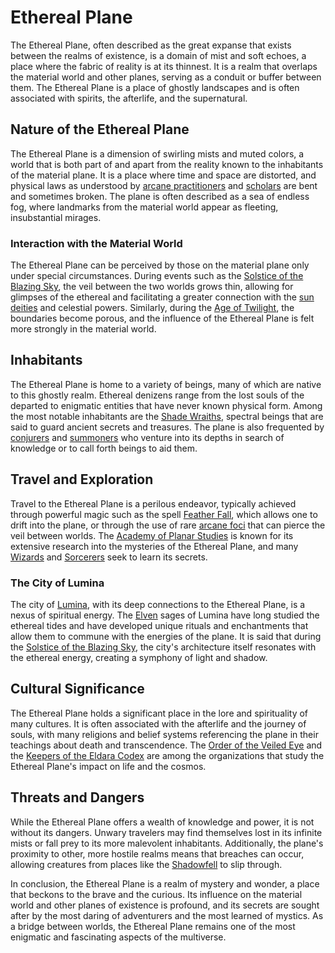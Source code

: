 # Ethereal Plane

The Ethereal Plane, often described as the great expanse that exists between the realms of existence, is a domain of mist and soft echoes, a place where the fabric of reality is at its thinnest. It is a realm that overlaps the material world and other planes, serving as a conduit or buffer between them. The Ethereal Plane is a place of ghostly landscapes and is often associated with spirits, the afterlife, and the supernatural.

## Nature of the Ethereal Plane

The Ethereal Plane is a dimension of swirling mists and muted colors, a world that is both part of and apart from the reality known to the inhabitants of the material plane. It is a place where time and space are distorted, and physical laws as understood by [arcane practitioners](arcane%20practitioners.md) and [scholars](scholars.md) are bent and sometimes broken. The plane is often described as a sea of endless fog, where landmarks from the material world appear as fleeting, insubstantial mirages.

### Interaction with the Material World

The Ethereal Plane can be perceived by those on the material plane only under special circumstances. During events such as the [Solstice of the Blazing Sky](Solstice%20of%20the%20Blazing%20Sky.md), the veil between the two worlds grows thin, allowing for glimpses of the ethereal and facilitating a greater connection with the [sun deities](sun%20deities.md) and celestial powers. Similarly, during the [Age of Twilight](Age%20of%20Twilight.md), the boundaries become porous, and the influence of the Ethereal Plane is felt more strongly in the material world.

## Inhabitants

The Ethereal Plane is home to a variety of beings, many of which are native to this ghostly realm. Ethereal denizens range from the lost souls of the departed to enigmatic entities that have never known physical form. Among the most notable inhabitants are the [Shade Wraiths](Shade%20Wraiths.md), spectral beings that are said to guard ancient secrets and treasures. The plane is also frequented by [conjurers](conjurers.md) and [summoners](summoners.md) who venture into its depths in search of knowledge or to call forth beings to aid them.

## Travel and Exploration

Travel to the Ethereal Plane is a perilous endeavor, typically achieved through powerful magic such as the spell [Feather Fall](Feather%20Fall.md), which allows one to drift into the plane, or through the use of rare [arcane foci](arcane%20foci.md) that can pierce the veil between worlds. The [Academy of Planar Studies](Academy%20of%20Planar%20Studies.md) is known for its extensive research into the mysteries of the Ethereal Plane, and many [Wizards](Wizards.md) and [Sorcerers](Sorcerers.md) seek to learn its secrets.

### The City of Lumina

The city of [Lumina](Lumina.md), with its deep connections to the Ethereal Plane, is a nexus of spiritual energy. The [Elven](Elven.md) sages of Lumina have long studied the ethereal tides and have developed unique rituals and enchantments that allow them to commune with the energies of the plane. It is said that during the [Solstice of the Blazing Sky](Solstice%20of%20the%20Blazing%20Sky.md), the city's architecture itself resonates with the ethereal energy, creating a symphony of light and shadow.

## Cultural Significance

The Ethereal Plane holds a significant place in the lore and spirituality of many cultures. It is often associated with the afterlife and the journey of souls, with many religions and belief systems referencing the plane in their teachings about death and transcendence. The [Order of the Veiled Eye](Order%20of%20the%20Veiled%20Eye.md) and the [Keepers of the Eldara Codex](Keepers%20of%20the%20Eldara%20Codex.md) are among the organizations that study the Ethereal Plane's impact on life and the cosmos.

## Threats and Dangers

While the Ethereal Plane offers a wealth of knowledge and power, it is not without its dangers. Unwary travelers may find themselves lost in its infinite mists or fall prey to its more malevolent inhabitants. Additionally, the plane's proximity to other, more hostile realms means that breaches can occur, allowing creatures from places like the [Shadowfell](Shadowfell.md) to slip through.

In conclusion, the Ethereal Plane is a realm of mystery and wonder, a place that beckons to the brave and the curious. Its influence on the material world and other planes of existence is profound, and its secrets are sought after by the most daring of adventurers and the most learned of mystics. As a bridge between worlds, the Ethereal Plane remains one of the most enigmatic and fascinating aspects of the multiverse.